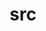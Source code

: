 ---
categories: ["Examples", "Placeholders"]
tags: ["test","docs"] 
title: "src"
linkTitle: "src"
weight: -2
description: >
  What does your user need to know to try your project?
---